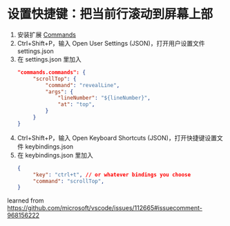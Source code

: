 # 设置快捷键：把当前行滚动到屏幕上部

1. 安装扩展 [Commands](https://marketplace.visualstudio.com/items?itemName=usernamehw.commands)
2. Ctrl+Shift+P，输入 Open User Settings (JSON)，打开用户设置文件 settings.json
3. 在 settings.json 里加入
   ```json
   "commands.commands": {
        "scrollTop": {
            "command": "revealLine",
            "args": {
                "lineNumber": "${lineNumber}",
                "at": "top",
            }
        }
   }
   ```
4. Ctrl+Shift+P，输入 Open Keyboard Shortcuts (JSON)，打开快捷键设置文件 keybindings.json
5. 在 keybindings.json 里加入
   ```json
   {
        "key": "ctrl+t", // or whatever bindings you choose
        "command": "scrollTop",
   }
   ```

learned from https://github.com/microsoft/vscode/issues/112665#issuecomment-968156222
